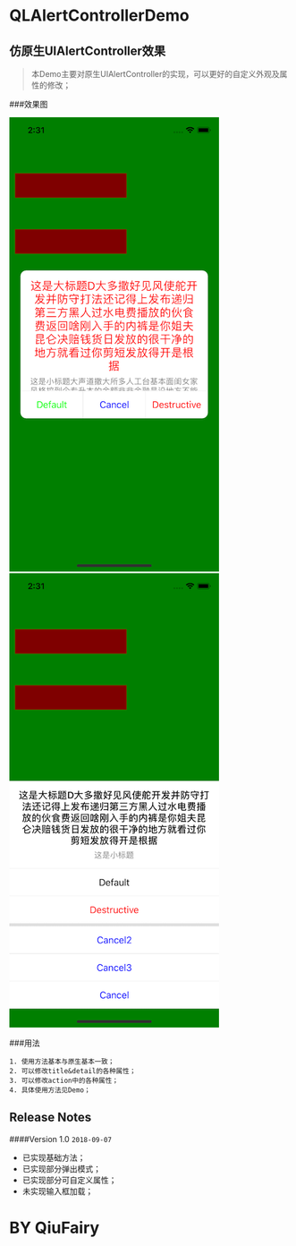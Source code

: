 # QLAlertControllerDemo


## 仿原生UIAlertController效果

>本Demo主要对原生UIAlertController的实现，可以更好的自定义外观及属性的修改；

###效果图

 ![image](https://github.com/QiuFairy/QLAlertControllerDemo/blob/master/image1.png)
 ![image](https://github.com/QiuFairy/QLAlertControllerDemo/blob/master/image2.png)

###用法 

	1. 使用方法基本与原生基本一致；
	2. 可以修改title&detail的各种属性；
	3. 可以修改action中的各种属性；
	4. 具体使用方法见Demo；

Release Notes
---------------- 

####Version 1.0  `2018-09-07`

- 已实现基础方法；
- 已实现部分弹出模式；
- 已实现部分可自定义属性；
- 未实现输入框加载；
 
# BY QiuFairy 

